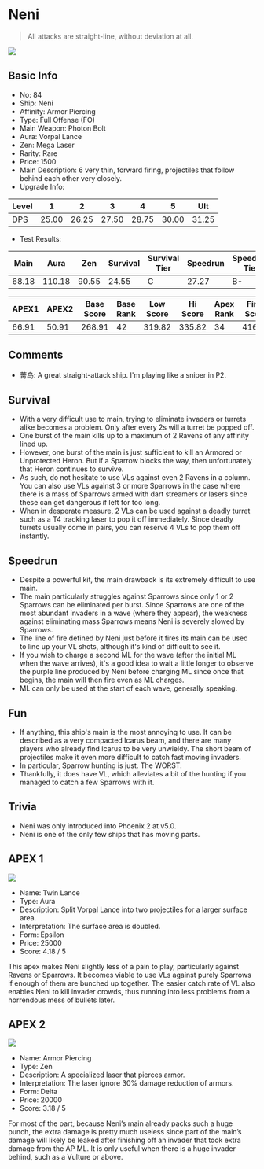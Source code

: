 # Neni

> All attacks are straight-line, without deviation at all.

<img src="/ships/ship_84.png" style={{zoom:1}}/>

## Basic Info

- No: 84
- Ship: Neni
- Affinity: Armor Piercing
- Type: Full Offense (FO)
- Main Weapon: Photon Bolt
- Aura: Vorpal Lance
- Zen: Mega Laser
- Rarity: Rare
- Price: 1500
- Main Description: 6 very thin, forward firing, projectiles that follow behind each other very closely.
- Upgrade Info: 

| Level | 1 | 2 | 3 | 4 | 5 | Ult |
|--|--|--|--|--|--|--|
| DPS | 25.00 | 26.25 | 27.50 | 28.75 | 30.00 | 31.25 |

- Test Results: 

| Main | Aura | Zen | Survival | Survival Tier | Speedrun | Speedrun Tier | Fun | Fun Tier |
|--|--|--|--|--|--|--|--|--|
| 68.18 | 110.18 | 90.55 | 24.55 | C | 27.27 | B- | 28.36 | C+ |

| APEX1 | APEX2 | Base Score | Base Rank | Low Score | Hi Score | Apex Rank | Final Score | FinalRank |
|--|--|--|--|--|--|--|--|--|
| 66.91 | 50.91 | 268.91 | 42 | 319.82 | 335.82 | 34 | 416.00 | 50 |

## Comments

- 菁鸟: A great straight-attack ship. I'm playing like a sniper in P2.

## Survival

- With a very difficult use to main, trying to eliminate invaders or turrets alike becomes a problem. Only after every 2s will a turret be popped off.
- One burst of the main kills up to a maximum of 2 Ravens of any affinity lined up.
- However, one burst of the main is just sufficient to kill an Armored or Unprotected Heron. But if a Sparrow blocks the way, then unfortunately that Heron continues to survive.
- As such, do not hesitate to use VLs against even 2 Ravens in a column. You can also use VLs against 3 or more Sparrows in the case where there is a mass of Sparrows armed with dart streamers or lasers since these can get dangerous if left for too long.
- When in desperate measure, 2 VLs can be used against a deadly turret such as a T4 tracking laser to pop it off immediately. Since deadly turrets usually come in pairs, you can reserve 4 VLs to pop them off instantly.

## Speedrun

- Despite a powerful kit, the main drawback is its extremely difficult to use main.
- The main particularly struggles against Sparrows since only 1 or 2 Sparrows can be eliminated per burst. Since Sparrows are one of the most abundant invaders in a wave (where they appear), the weakness against eliminating mass Sparrows means Neni is severely slowed by Sparrows.
- The line of fire defined by Neni just before it fires its main can be used to line up your VL shots, although it's kind of difficult to see it.
- If you wish to charge a second ML for the wave (after the initial ML when the wave arrives), it's a good idea to wait a little longer to observe the purple line produced by Neni before charging ML since once that begins, the main will then fire even as ML charges.
- ML can only be used at the start of each wave, generally speaking.

## Fun

- If anything, this ship's main is the most annoying to use. It can be described as a very compacted Icarus beam, and there are many players who already find Icarus to be very unwieldy. The short beam of projectiles make it even more difficult to catch fast moving invaders.
- In particular, Sparrow hunting is just. The WORST.
- Thankfully, it does have VL, which alleviates a bit of the hunting if you managed to catch a few Sparrows with it.

## Trivia

- Neni was only introduced into Phoenix 2 at v5.0.
- Neni is one of the only few ships that has moving parts.

## APEX 1

<img src="/ships/ship_84_apex_1.png" style={{zoom:1}}/>

- Name: Twin Lance
- Type: Aura
- Description: Split Vorpal Lance into two projectiles for a larger surface area.
- Interpretation: The surface area is doubled.
- Form: Epsilon
- Price: 25000
- Score: 4.18 / 5

This apex makes Neni slightly less of a pain to play, particularly against Ravens or Sparrows. It becomes viable to use VLs against purely Sparrows if enough of them are bunched up together. The easier catch rate of VL also enables Neni to kill invader crowds, thus running into less problems from a horrendous mess of bullets later.

## APEX 2

<img src="/ships/ship_84_apex_2.png" style={{zoom:1}}/>

- Name: Armor Piercing
- Type: Zen
- Description: A specialized laser that pierces armor.
- Interpretation: The laser ignore 30% damage reduction of armors.
- Form: Delta
- Price: 20000
- Score: 3.18 / 5

For most of the part, because Neni’s main already packs such a huge punch, the extra damage is pretty much useless since part of the main’s damage will likely be leaked after finishing off an invader that took extra damage from the AP ML. It is only useful when there is a huge invader behind, such as a Vulture or above.

